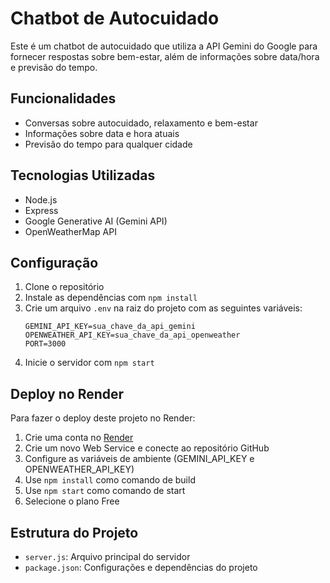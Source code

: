 # Chatbot de Autocuidado

Este é um chatbot de autocuidado que utiliza a API Gemini do Google para fornecer respostas sobre bem-estar, além de informações sobre data/hora e previsão do tempo.

## Funcionalidades

- Conversas sobre autocuidado, relaxamento e bem-estar
- Informações sobre data e hora atuais
- Previsão do tempo para qualquer cidade

## Tecnologias Utilizadas

- Node.js
- Express
- Google Generative AI (Gemini API)
- OpenWeatherMap API

## Configuração

1. Clone o repositório
2. Instale as dependências com `npm install`
3. Crie um arquivo `.env` na raiz do projeto com as seguintes variáveis:
   ```
   GEMINI_API_KEY=sua_chave_da_api_gemini
   OPENWEATHER_API_KEY=sua_chave_da_api_openweather
   PORT=3000
   ```
4. Inicie o servidor com `npm start`

## Deploy no Render

Para fazer o deploy deste projeto no Render:

1. Crie uma conta no [Render](https://render.com)
2. Crie um novo Web Service e conecte ao repositório GitHub
3. Configure as variáveis de ambiente (GEMINI_API_KEY e OPENWEATHER_API_KEY)
4. Use `npm install` como comando de build
5. Use `npm start` como comando de start
6. Selecione o plano Free

## Estrutura do Projeto

- `server.js`: Arquivo principal do servidor
- `package.json`: Configurações e dependências do projeto

